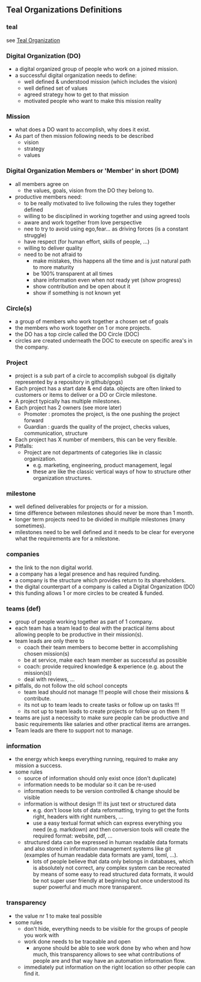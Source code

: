 ## Teal Organizations Definitions

### teal

see [Teal Organization](/teal/teal_organization_intro.md)

### Digital Organization (DO)

- a digital organized group of people who work on a joined mission.
- a successful digital organization needs to define:
	- well defined & understood mission (which includes the vision)
	- well defined set of values
	- agreed strategy how to get to that mission
	- motivated people who want to make this mission reality

### Mission 

- what does a DO want to accomplish, why does it exist.
- As part of then mission following needs to be described
    - vision
    - strategy
    - values

### Digital Organization Members or 'Member' in short (DOM)

- all members agree on
	- the values, goals, vision from the DO they belong to.
- productive members need:
	- to be really motivated to live following the rules they together defined
	- willing to be disciplined in working together and using agreed tools
	- aware and work together from love perspective
	- nee to try to avoid using ego,fear... as driving forces (is a constant struggle)
	- have respect (for human effort, skills of people, ...)
	- willing to deliver quality 
	- need to be not afraid to
		- make mistakes, this happens all the time and is just natural path to more maturity
		- be 100% transparent at all times
		- share information even when not ready yet (show progress)
		- show contribution and be open about it
		- show if something is not known yet

### Circle(s) 

- a group of members who work together a chosen set of goals
- the members who work together on 1 or more projects.
- the DO has a top circle called the DO Circle (DOC)
- circles are created underneath the DOC to execute on specific area's in the company.

### Project

- project is a sub part of a circle to accomplish subgoal (is digitally represented by a repository in github/gogs)
- Each project has a start date & end data.
	objects are often linked to customers or items to deliver or a DO or Circle milestone.
- A project typically has multiple milestones.
- Each project has 2 owners (see more later)
	- Promoter : promotes the project, is the one pushing the project forward
	- Guardian : guards the quality of the project, checks values, communication, structure
- Each project has X number of members, this can be very flexible.
- Pitfalls:
	- Project are not departments of categories like in classic organization.
		- e.g. marketing, engineering, product management, legal
		- these are like the classic vertical ways of how to structure other organization structures.

### milestone

- well defined deliverables for projects or for a mission.
- time difference between milestones should never be more than 1 month.
- longer term projects need to be divided in multiple milestones (many sometimes).
- milestones need to be well defined and it needs to be clear for everyone what the requirements are for a milestone.

### companies

- the link to the non digital world.
- a company has a legal presence and has required funding.
- a company is the structure which provides return to its shareholders.
- the digital counterpart of a company is called a Digital Organization (DO)
- this funding allows 1 or more circles to be created & funded.

### teams (def)

- group of people working together as part of 1 company.
- each team has a team lead to deal with the practical items about allowing people to be productive in their mission(s).
- team leads are only there to
	- coach their team members to become better in accomplishing chosen mission(s)
	- be at service, make each team member as successful as possible
	- coach: provide required knowledge & experience (e.g. about the mission(s))
	- deal with reviews, ...
- pitfalls, do not follow the old school concepts
	- team lead should not manage !!! people will chose their missions & contribute. 
	- its not up to team leads to create tasks or follow up on tasks !!!
	- its not up to team leads to create projects or follow up on them !!!
- teams are just a necessity to make sure people can be productive and basic requirements like salaries and other practical items are arranges.
- Team leads are there to support not to manage.

### information

- the energy which keeps everything running, required to make any mission a success.
- some rules
	- source of information should only exist once (don't duplicate)
	- information needs to be modular so it can be re-used
	- information needs to be version controlled & change should be visible
	- information is without design !!! its just text or structured data
		- e.g. don't loose lots of data reformatting, trying to get the fonts right, headers with right numbers, ...
		- use a easy textual format which can express everything you need (e.g. markdown) and then conversion tools will create the required format: website, pdf, ...
	- structured data can be expressed in human readable data formats and also stored in information management systems like git (examples of human readable data formats are yaml, toml, ...).
	    - lots of people believe that data only belongs in databases, which is absolutely not correct, any complex system can be recreated by means of some easy to read structured data formats, it would be not super user friendly at beginning but once understood its super powerful and much more transparent.

### transparency

- the value nr 1 to make teal possible
- some rules
	- don't hide, everything needs to be visible for the groups of people you work with
	- work done needs to be traceable and open
		- anyone should be able to see work done by who when and how much, this transparency allows to see what contributions of people are and that way have an automation information flow.
	- immediately put information on the right location so other people can find it.
